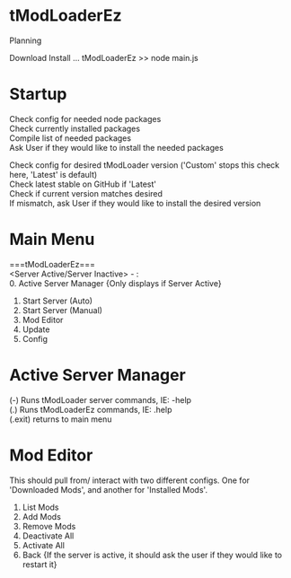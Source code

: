 # tModLoaderEz

Planning





Download
Install
...
tModLoaderEz >> node main.js



# Startup

Check config for needed node packages  
Check currently installed packages  
Compile list of needed packages  
Ask User if they would like to install the needed packages  

Check config for desired tModLoader version ('Custom' stops this check here, 'Latest' is default)  
Check latest stable on GitHub if 'Latest'  
Check if current version matches desired  
If mismatch, ask User if they would like to install the desired version  



# Main Menu


===tModLoaderEz===  
<Server Active/Server Inactive> - <Public IP>:<Port>  
0. Active Server Manager {Only displays if Server Active}  
1. Start Server (Auto)  
2. Start Server (Manual)  
3. Mod Editor  
4. Update  
5. Config  



# Active Server Manager

(-) Runs tModLoader server commands, IE: -help  
(.) Runs tModLoaderEz commands, IE: .help  
(.exit) returns to main menu  



# Mod Editor
This should pull from/ interact with two different configs.  One for 'Downloaded Mods', and another for 'Installed Mods'.  

1. List Mods  
2. Add Mods  
3. Remove Mods  
4. Deactivate All  
5. Activate All  
6. Back {If the server is active, it should ask the user if they would like to restart it}  
